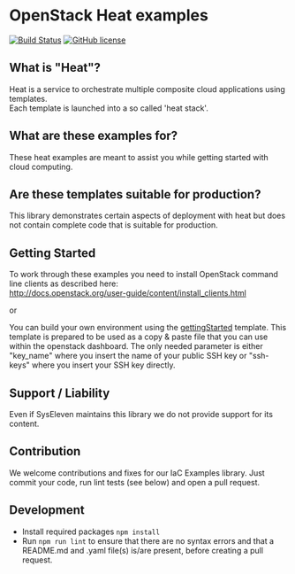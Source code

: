 # OpenStack Heat examples

[![Build Status](https://travis-ci.org/syseleven/heat-examples.svg?branch=master)](https://travis-ci.org/syseleven/heat-examples)
[![GitHub license](https://img.shields.io/github/license/syseleven/heat-examples.svg)](https://github.com/syseleven/heat-examples/blob/master/LICENSE)

## What is "Heat"?

Heat is a service to orchestrate multiple composite cloud applications using templates.  
Each template is launched into a so called 'heat stack'.

## What are these examples for?

These heat examples are meant to assist you while getting started with cloud computing.

## Are these templates suitable for production?

This library demonstrates certain aspects of deployment with heat but does not contain complete code that is suitable for production.

## Getting Started

To work through these examples you need to install OpenStack command line clients as described here:  
<http://docs.openstack.org/user-guide/content/install_clients.html>

or

You can build your own environment using the [gettingStarted](gettingStarted/README.md) template.
This template is prepared to be used as a copy & paste file that you can use within the openstack dashboard. The only needed parameter is either "key_name" where you insert the name of your public SSH key or "ssh-keys" where you insert your SSH key directly.

## Support / Liability

Even if SysEleven maintains this library we do not provide support for its content.

## Contribution

We welcome contributions and fixes for our IaC Examples library. Just commit your code, run lint tests (see below) and open a pull request.

## Development

- Install required packages `npm install`
- Run `npm run lint` to ensure that there are no syntax errors and that a README.md and .yaml file(s) is/are present, before creating a pull request.
